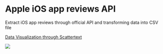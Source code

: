 # Apple iOS app reviews API

Extract iOS app reviews through official API and transforming data into CSV file

[Data Visualization through Scattertext](https://nbviewer.jupyter.org/github/gyhou/apple/blob/master/RV-App-Reviews-Visualization.html)

<img src="https://github.com/gyhou/yelp_dataset/blob/master/yelp_rv_scattertext.png?raw=true">
